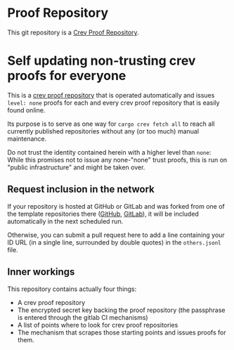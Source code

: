 [//]: # (auto_md_to_doc_comments segment start A)

<!-- CREV_README_MARKER_V0 - Please don't remove this first line, or `crev` might overwrite this file.  -->

# Proof Repository

This git repository is a [Crev Proof Repository](https://github.com/crev-dev/crev/wiki/Proof-Repository).

<!-- Feel free to customize this file below this line -->

Self updating non-trusting crev proofs for everyone
===================================================

This is a [crev proof repository](https://github.com/crev-dev/crev/wiki/Proof-Repository)
that is operated automatically
and issues `level: none` proofs for each and every crev proof repository that is easily found online.

Its purpose is to serve as one way for `cargo crev fetch all` to reach all currently published repositories
without any (or too much) manual maintenance.

Do not trust the identity contained herein with a higher level than `none`:
While this promises not to issue any none-"none" trust proofs,
this is run on "public infrastructure" and might be taken over.

Request inclusion in the network
--------------------------------

If your repository is hosted at GitHub or GitLab and was forked from one of the template repositories there
([GitHub](https://github.com/crev-dev/crev-proofs/), [GitLab](https://gitlab.com/crev-dev/crev-proofs/)),
it will be included automatically in the next scheduled run.

Otherwise, you can submit a pull request here
to add a line containing your ID URL
(in a single line, surrounded by double quotes)
in the `others.jsonl` file.

Inner workings
--------------

This repository contains actually four things:

* A crev proof repository
* The encrypted secret key backing the proof repository (the passphrase is entered through the gitlab CI mechanisms)
* A list of points where to look for crev proof repositories
* The mechanism that scrapes those starting points and issues proofs for them.

[//]: # (auto_md_to_doc_comments segment end A)
